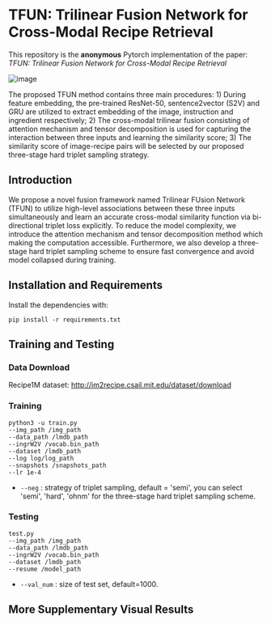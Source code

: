 # TFUN: Trilinear Fusion Network for Cross-Modal Recipe Retrieval

This repository is the **anonymous** Pytorch implementation of the paper: *TFUN: Trilinear Fusion Network for Cross-Modal Recipe Retrieval* 

![image](https://github.com/ACM-MM2021/TFUN-pytorch/blob/main/img/framework.png)

The proposed TFUN method contains three main procedures: 1) During feature embedding, the pre-trained ResNet-50, sentence2vector (S2V) and GRU are utilized to extract embedding of the image, instruction and ingredient respectively; 2) The cross-modal trilinear fusion consisting of attention mechanism and tensor decomposition is used for capturing the interaction between three inputs and learning the similarity score; 3) The similarity score of image-recipe pairs will be selected by our proposed three-stage hard triplet sampling strategy.

## Introduction

We propose a novel fusion framework named Trilinear FUsion Network (TFUN) to utilize high-level associations between these three inputs simultaneously and learn an accurate cross-modal similarity function via bi-directional triplet loss explicitly. To reduce the model complexity, we introduce the attention mechanism and tensor decomposition method which making the computation accessible. Furthermore, we also develop a three-stage hard triplet sampling scheme to ensure fast convergence and avoid model collapsed during training.

## Installation and Requirements

Install the dependencies with:

```shell
pip install -r requirements.txt
```

## Training and Testing

### Data Download

Recipe1M dataset: http://im2recipe.csail.mit.edu/dataset/download

### Training

```shell
python3 -u train.py
--img_path /img_path
--data_path /lmdb_path
--ingrW2V /vocab.bin_path
--dataset /lmdb_path
--log log/log_path
--snapshots /snapshots_path
--lr 1e-4 
```

* `--neg` : strategy of triplet sampling, default = 'semi', you can select 'semi', 'hard', 'ohnm' for the three-stage hard triplet sampling scheme.

### Testing

```shell
test.py
--img_path /img_path
--data_path /lmdb_path
--ingrW2V /vocab.bin_path
--dataset /lmdb_path
--resume /model_path
```

* `--val_num` : size of test set, default=1000.

## More Supplementary Visual Results

